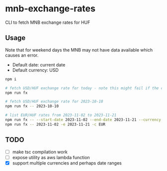 # mnb-exchange-rates
CLI to fetch MNB exchange rates for HUF

## Usage
Note that for weekend days the MNB may not have data available which causes an error.

* Default date: current date
* Default currency: USD

```bash
npm i

# fetch USD/HUF exchange rate for today - note this might fail if the current date is a weekend or a holiday
npm run fx

# fetch USD/HUF exchange rate for 2023-10-10 
npm run fx -- 2023-10-10

# list EUR/HUF rates from 2023-11-02 to 2023-11-21
npm run fx -- --start-date 2023-11-02 --end-date 2023-11-21 --currency EUR
npm run fx -- 2023-11-02 -e 2023-11-21 -c EUR

```

## TODO
- [ ] make tsc compilation work
- [ ] expose utility as aws lambda function
- [x] support multiple currencies and perhaps date ranges
